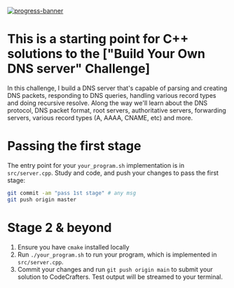 [![progress-banner](https://backend.codecrafters.io/progress/dns-server/82f2397b-7f5b-458e-9db6-ed6537f0368d)](https://app.codecrafters.io/users/codecrafters-bot?r=2qF)

This is a starting point for C++ solutions to the
["Build Your Own DNS server" Challenge]
=======
In this challenge, I build a DNS server that's capable of parsing and
creating DNS packets, responding to DNS queries, handling various record types
and doing recursive resolve. Along the way we'll learn about the DNS protocol,
DNS packet format, root servers, authoritative servers, forwarding servers,
various record types (A, AAAA, CNAME, etc) and more.

# Passing the first stage

The entry point for your `your_program.sh` implementation is in
`src/server.cpp`. Study and code, and push your changes
to pass the first stage:

```sh
git commit -am "pass 1st stage" # any msg
git push origin master
```

# Stage 2 & beyond

1. Ensure you have `cmake` installed locally
1. Run `./your_program.sh` to run your program, which is implemented in
   `src/server.cpp`.
1. Commit your changes and run `git push origin main` to submit your solution
   to CodeCrafters. Test output will be streamed to your terminal.
